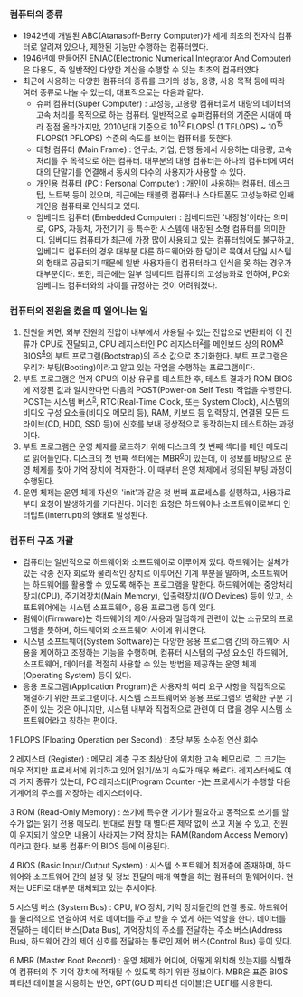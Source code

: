 ### 컴퓨터의 종류
- 1942년에 개발된 ABC(Atanasoff-Berry Computer)가 세계 최초의 전자식 컴퓨터로 알려져 있으나, 제한된 기능만 수행하는 컴퓨터였다.
- 1946년에 만들어진 ENIAC(Electronic Numerical Integrator And Computer)은 다용도, 즉 일반적인 다양한 계산을 수행할 수 있는 최초의 컴퓨터였다.
- 최근에 사용하는 다양한 컴퓨터의 종류를 크기와 성능, 용량, 사용 목적 등에 따라 여러 종류로 나눌 수 있는데, 대표적으로는 다음과 같다.
	- 슈퍼 컴퓨터(Super Computer) : 고성능, 고용량 컴퓨터로서 대량의 데이터의 고속 처리를 목적으로 하는 컴퓨터. 일반적으로 슈퍼컴퓨터의 기준은 시대에 따라 점점 올라가지만, 2010년대 기준으로 10<sup>12</sup> FLOPS<sup>[1](#footnote_1)</sup> (1 TFLOPS) ~ 10<sup>15</sup> FLOPS(1 PFLOPS) 수준의 속도를 보이는 컴퓨터를 뜻한다.
	- 대형 컴퓨터 (Main Frame) : 연구소, 기업, 은행 등에서 사용하는 대용량, 고속 처리를 주 목적으로 하는 컴퓨터. 대부분의 대형 컴퓨터는 하나의 컴퓨터에 여러 대의 단말기를 연결해서 동시의 다수의 사용자가 사용할 수 있다.
	- 개인용 컴퓨터 (PC : Personal Computer) : 개인이 사용하는 컴퓨터. 데스크탑, 노트북 등이 있으며, 최근에는 태블릿 컴퓨터나 스마트폰도 고성능화로 인해 개인용 컴퓨터로 인식되고 있다.
	- 임베디드 컴퓨터 (Embedded Computer) : 임베디드란 '내장형'이라는 의미로, GPS, 자동차, 가전기기 등 특수한 시스템에 내장된 소형 컴퓨터를 의미한다. 임베디드 컴퓨터가 최근에 가장 많이 사용되고 있는 컴퓨터임에도 불구하고,  임베디드 컴퓨터의 경우 대부분 다른 하드웨어와 한 덩이로 묶여서 단일 시스템의 형태로 공급되기 때문에 일반 사용자들이 컴퓨터라고 인식을 못 하는 경우가 대부분이다. 또한, 최근에는 일부 임베디드 컴퓨터의 고성능화로 인하여, PC와 임베디드 컴퓨터와의 차이를 규정하는 것이 어려워졌다.

### 컴퓨터의 전원을 켰을 때 일어나는 일
1. 전원을 켜면, 외부 전원의 전압이 내부에서 사용될 수 있는 전압으로 변환되어 이 전류가 CPU로 전달되고, CPU 레지스터인 PC 레지스터<sup>[2](#footnote_2)</sup>를 메인보드 상의 ROM<sup>[3](#footnote_3)</sup> BIOS<sup>[4](#footnote_4)</sup>의 부트 프로그램(Bootstrap)의 주소 값으로 초기화한다. 부트 프로그램은 우리가 부팅(Booting)이라고 알고 있는 작업을 수행하는 프로그램이다.
2. 부트 프로그램은 먼저 CPU의 이상 유무를 테스트한 후, 테스트 결과가 ROM BIOS에 저장된 값과 일치한다면 다음의 POST(Power-on Self Test) 작업을 수행한다. POST는 시스템 버스<sup>[5](#footnote_5)</sup>, RTC(Real-Time Clock, 또는 System Clock), 시스템의 비디오 구성 요소들(비디오 메모리 등), RAM, 키보드 등 입력장치, 연결된 모든 드라이브(CD, HDD, SSD 등)에 신호를 보내 정상적으로 동작하는지 테스트하는 과정이다.
3. 부트 프로그램은 운영 체제를 로드하기 위해 디스크의 첫 번째 섹터를 메인 메모리로 읽어들인다. 디스크의 첫 번째 섹터에는 MBR<sup>[6](#footnote_6)</sup>이 있는데, 이 정보를 바탕으로 운영 체제를 찾아 기억 장치에 적재한다. 이 때부터 운영 체제에서 정의된 부팅 과정이 수행된다.
4. 운영 체제는 운영 체제 자신의 'init'과 같은 첫 번째 프로세스를 실행하고, 사용자로부터 요청이 발생하기를 기다린다. 이러한 요청은 하드웨어나 소프트웨어로부터 인터럽트(interrupt)의 형태로 발생된다.

### 컴퓨터 구조 개괄
- 컴퓨터는 일반적으로 하드웨어와 소프트웨어로 이루어져 있다. 하드웨어는 실체가 있는 각종 전자 회로와 물리적인 장치로 이루어진 기계 부분을 말하며, 소프트웨어는 하드웨어를 활용할 수 있도록 해주는 프로그램을 말한다. 하드웨어에는 중앙처리장치(CPU), 주기억장치(Main Memory), 입출력장치(I/O Devices) 등이 있고, 소프트웨어에는 시스템 소프트웨어, 응용 프로그램 등이 있다.
- 펌웨어(Firmware)는 하드웨어의 제어/사용과 밀접하게 관련이 있는 소규모의 프로그램을 뜻하며, 하드웨어와 소프트웨어 사이에 위치한다.
- 시스템 소프트웨어(System Software)는 다양한 응용 프로그램 간의 하드웨어 사용을 제어하고 조정하는 기능을 수행하며,  컴퓨터 시스템의 구성 요소인 하드웨어, 소프트웨어, 데이터를 적절히 사용할 수 있는 방법을 제공하는 운영 체제(Operating System) 등이 있다.
- 응용 프로그램(Application Program)은 사용자의 여러 요구 사항을 직접적으로 해결하기 위한 프로그램이다. 시스템 소프트웨어와 응용 프로그램의 명확한 구분 기준이 있는 것은 아니지만, 시스템 내부와 직접적으로 관련이 더 많을 경우 시스템 소프트웨어라고 칭하는 편이다.

<a name = "footnote_1">1</a> FLOPS (Floating Operation per Second) : 초당 부동 소수점 연산 회수

<a name = "footnote_2">2</a> 레지스터 (Register) : 메모리 계층 구조 최상단에 위치한 고속 메모리로, 그 크기는 매우 적지만 프로세서에 위치하고 있어 읽기/쓰기 속도가 매우 빠르다. 레지스터에도 여러 가지 종류가 있는데, PC 레지스터(Program Counter -)는 프로세서가 수행할 다음 기계어의 주소를 저장하는 레지스터이다.

<a name = "footnote_3">3</a> ROM (Read-Only Memory) : 쓰기에 특수한 기기가 필요하고 동적으로 쓰기를 할 수가 없는 읽기 전용 메모리. 반대로 원할 때 별다른 제약 없이 쓰고 지울 수 있고, 전원이 유지되기 않으면 내용이 사라지는 기억 장치는 RAM(Random Access Memory)이라고 한다. 보통 컴퓨터의 BIOS 등에 이용된다.

<a name = "footnote_4">4</a> BIOS (Basic Input/Output System) : 시스템 소프트웨어 최저층에 존재하며, 하드웨어와 소프트웨어 간의 설정 및 정보 전달의 매개 역할을 하는 컴퓨터의 펌웨어이다. 현재는 UEFI로 대부분 대체되고 있는 추세이다.

<a name = "footnote_5">5</a> 시스템 버스 (System Bus) : CPU, I/O 장치, 기억 장치들간의 연결 통로. 하드웨어를 물리적으로 연결하여 서로 데이터를 주고 받을 수 있게 하는 역할을 한다. 데이터를 전달하는 데이터 버스(Data Bus), 기억장치의 주소를 전달하는 주소 버스(Address Bus), 하드웨어 간의 제어 신호를 전달하는 통로인 제어 버스(Control Bus) 등이 있다.

<a name = "footnote_6">6</a> MBR (Master Boot Record) : 운영 체제가 어디에, 어떻게 위치해 있는지를 식별하여 컴퓨터의 주 기억 장치에 적재될 수 있도록 하기 위한 정보이다.  MBR은 표준 BIOS 파티션 테이블을 사용하는 반면, GPT(GUID 파티션 테이블)은 UEFI를 사용한다.
